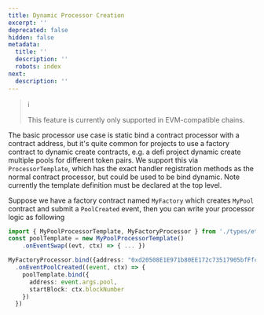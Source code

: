 ```yaml
---
title: Dynamic Processor Creation
excerpt: ''
deprecated: false
hidden: false
metadata:
  title: ''
  description: ''
  robots: index
next:
  description: ''
---
```

> ℹ️
>
> This feature is currently only supported in EVM-compatible chains.

The basic processor use case is static bind a contract processor with a contract address, but it's quite common for projects to use a factory contract to dynamic create contracts, e.g. a defi project dynamic create multiple pools for different token pairs. We support this via `ProcessorTemplate`, which has the exact handler registration methods as the normal contract processor, but could be used to be bind dynamic. Note currently the template definition must be declared at the top level. 

 Suppose we have  a factory contract named `MyFactory` which creates `MyPool` contract and submit a `PoolCreated` event, then you can write your processor logic as following

```typescript
import { MyPoolProcessorTemplate, MyFactoryProcessor } from './types/eth/mypool.js'
const poolTemplate = new MyPoolProcessorTemplate()
    .onEventSwap((evt, ctx) => { ... })

MyFactoryProcessor.bind({address: "0xd20508E1E971b80EE172c73517905bfFfcBD87f9"})
  .onEventPoolCreated((event, ctx) => {
    poolTemplate.bind({
      address: event.args.pool,
      startBlock: ctx.blockNumber
    })
  })
```
